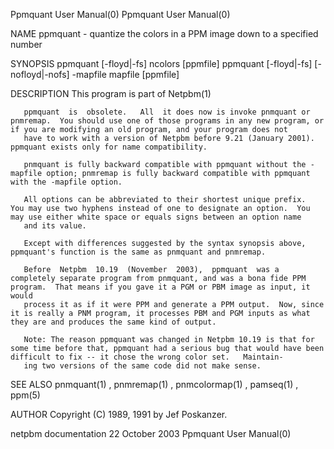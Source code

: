 Ppmquant User Manual(0)                                                                                                                                                               Ppmquant User Manual(0)



NAME
       ppmquant - quantize the colors in a PPM image down to a specified number


SYNOPSIS
       ppmquant [-floyd|-fs] ncolors [ppmfile] ppmquant [-floyd|-fs] [-nofloyd|-nofs] -mapfile mapfile [ppmfile]


DESCRIPTION
       This program is part of Netpbm(1)

       ppmquant  is  obsolete.   All  it does now is invoke pnmquant or pnmremap.  You should use one of those programs in any new program, or if you are modifying an old program, and your program does not
       have to work with a version of Netpbm before 9.21 (January 2001).  ppmquant exists only for name compatibility.

       pnmquant is fully backward compatible with ppmquant without the -mapfile option; pnmremap is fully backward compatible with ppmquant with the -mapfile option.

       All options can be abbreviated to their shortest unique prefix.  You may use two hyphens instead of one to designate an option.  You may use either white space or equals signs between an option name
       and its value.

       Except with differences suggested by the syntax synopsis above, ppmquant's function is the same as pnmquant and pnmremap.

       Before  Netpbm  10.19  (November  2003),  ppmquant  was a completely separate program from pnmquant, and was a bona fide PPM program.  That means if you gave it a PGM or PBM image as input, it would
       process it as if it were PPM and generate a PPM output.  Now, since it is really a PNM program, it processes PBM and PGM inputs as what they are and produces the same kind of output.

       Note: The reason ppmquant was changed in Netpbm 10.19 is that for some time before that, ppmquant had a serious bug that would have been difficult to fix -- it chose the wrong color set.   Maintain-
       ing two versions of the same code did not make sense.


SEE ALSO
       pnmquant(1) , pnmremap(1) , pnmcolormap(1) , pamseq(1) , ppm(5)



AUTHOR
       Copyright (C) 1989, 1991 by Jef Poskanzer.



netpbm documentation                                                                           22 October 2003                                                                        Ppmquant User Manual(0)
